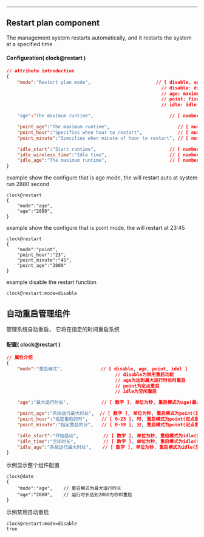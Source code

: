 
***
## Restart plan component
The management system restarts automatically, and it restarts the system at a specified time

#### Configuration( clock@restart )

```json
// attribute introduction
{
    "mode":"Restart plan mode",                        // [ disable, age, point, idle ]
                                                         // disable: disable restart auto
                                                         // age: maximum runtime to restart
                                                         // point: fixed-point to restart
                                                         // idle: idle specifie period to restart

    "age":"The maximum runtime",                            // [ number ], The unit is seconds, valid for "mode" is age

    "point_age":"The maximum runtime",                         // [ number ], valid for "mode" is point
    "point_hour":"Specifies when hour to restart",             // [ number ], valid for "mode" is point
    "point_minute":"Specifies when minute of hour to restart", // [ number ], valid for "mode" is point

    "idle_start":"Start runtime",                           // [ number ], valid for "mode" is idle
    "idle_wireless_time":"Idle time",                       // [ number ], valid for "mode" is idle
    "idle_age":"The maximum runtime",                       // [ number ], valid for "mode" is idle
}
```
example show the configure that is age mode, the will restart auto at system run 2880 second
```shell
clock@restart
{
    "mode":"age",
    "age":"2880",
}
```
example show the configure that is point mode, the will restart at 23:45
```shell
clock@restart
{
    "mode":"point",
    "point_hour":"23",
    "point_minute":"45",
    "point_age":"2880"
}
```
example disable the restart function
```shell
clock@restart:mode=disable
```



## 自动重启管理组件
管理系统自动重启， 它将在指定的时间重启系统

#### **配置( clock@restart )** 
```json
// 属性介绍
{
    "mode":"重启模式",              // [ disable, age, point, idel ]
                                        // disable为禁用重启功能
                                        // age为达到最大运行时长时重启
                                        // point为定点重启
                                        // idle为空闲重启

    "age":"最大运行时长",            // [ 数字 ], 单位为秒, 重启模式为age(最大运行时长)时有效

    "point_age":"系统运行最大时长",  // [ 数字 ], 单位为秒, 重启模式为point(定点重启)时有效, 在系统运行最大时长到达此秒数时立即重启
    "point_hour":"指定重启的时",     // [ 0-23 ], 时, 重启模式为point(定点重启)时有效, 需要系统获到到正确的时间才启效
    "point_minute":"指定重启的分",   // [ 0-59 ], 分, 重启模式为point(定点重启)时有效, 需要系统获到到正确的时间才启效

    "idle_start":"开始启动",         // [ 数字 ], 单位为秒, 重启模式为idle(空闲重启)时有效, 在系统运行最大时长到达时这个时长后空间重启机制
    "idle_time":"空闭时长",          // [ 数字 ], 单位为秒, 重启模式为idle(空闲重启)时有效, 无客户端时长达到此值即重启(秒为单位)
    "idle_age":"系统运行最大时长",    // [ 数字 ], 单位为秒, 重启模式为idle(空闲重启)时有效, 在系统运行最大时长到达此秒数时立即重启
}
```
示例显示整个组件配置
```shell
clock@date
{
    "mode":"age",    // 重启模式为最大运行时长
    "age":"2880",    // 运行时长达到2880为秒即重启
}
```
示例禁用自动重启
```shell
clock@restart:mode=disable
true
```


